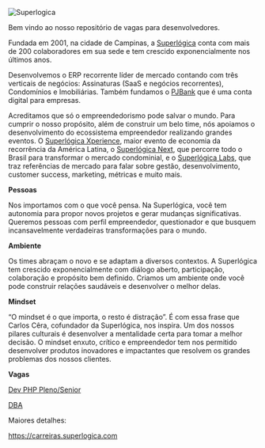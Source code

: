 ![Superlogica](https://superlogica.com/wp-content/uploads/2014/10/logo-sl-normal.png)

Bem vindo ao nosso repositório de vagas para desenvolvedores.

Fundada em 2001, na cidade de Campinas, a [Superlógica](https://www.superlogica.com) conta com mais de 200 colaboradores em sua sede e tem crescido exponencialmente nos últimos anos. 

Desenvolvemos o ERP recorrente líder de mercado contando com três verticais de negócios: Assinaturas (SaaS e negócios recorrentes), Condomínios e Imobiliárias. Também fundamos o [PJBank](https://www.pjbank.com.br) que é uma conta digital para empresas.

Acreditamos que só o empreendedorismo pode salvar o mundo. Para cumprir o nosso propósito, além de construir um belo time, nós apoiamos o desenvolvimento do ecossistema empreendedor realizando grandes eventos. O [Superlógica Xperience](https://xp.superlogica.com), maior evento de economia da recorrência da América Latina, o [Superlógica Next](https://next.superlogica.com), que percorre todo o Brasil para transformar o mercado condominial, e o [Superlógica Labs](https://labs.superlogica.com), que traz referências de mercado para falar sobre gestão, desenvolvimento, customer success, marketing, métricas e muito mais.

**Pessoas**

Nos importamos com o que você pensa. Na Superlógica, você tem autonomia para propor novos projetos e gerar mudanças significativas. Queremos pessoas com perfil empreendedor, questionador e que busquem incansavelmente verdadeiras transformações para o mundo.

**Ambiente**

Os times abraçam o novo e se adaptam a diversos contextos. A Superlógica tem crescido exponencialmente com diálogo aberto, participação, colaboração e propósito bem definido. Criamos um ambiente onde você pode construir relações saudáveis e desenvolver o melhor delas.

**Mindset**

“O mindset é o que importa, o resto é distração”. É com essa frase que Carlos Cêra, cofundador da Superlógica, nos inspira. Um dos nossos pilares culturais é desenvolver a mentalidade certa para tomar a melhor decisão. O mindset enxuto, crítico e empreendedor tem nos permitido desenvolver produtos inovadores e impactantes que resolvem os grandes problemas dos nossos clientes.


**Vagas**

[Dev PHP Pleno/Senior](https://jobs.solides.com/superlogica/vaga/2666)


[DBA](https://jobs.solides.com/superlogica/vaga/2901)



Maiores detalhes:

https://carreiras.superlogica.com
